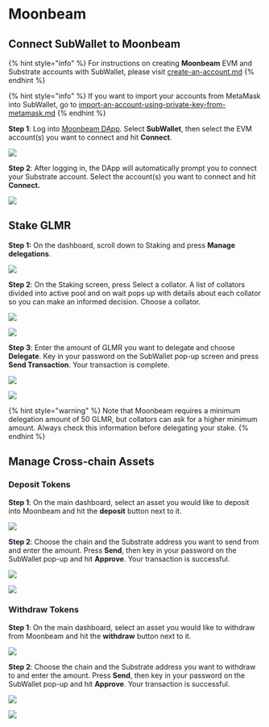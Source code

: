 # Moonbeam

## Connect SubWallet to Moonbeam&#x20;

{% hint style="info" %}
For instructions on creating **Moonbeam** EVM and Substrate accounts with SubWallet, please visit [create-an-account.md](../user-guide/create-an-account.md "mention")
{% endhint %}

{% hint style="info" %}
If you want to import your accounts from MetaMask into SubWallet, go to [import-an-account-using-private-key-from-metamask.md](../user-guide/import-and-restore-an-account/import-an-account-using-private-key-from-metamask.md "mention")
{% endhint %}

**Step 1**: Log into [Moonbeam DApp](https://apps.moonbeam.network/moonbeam). Select **SubWallet**, then select the EVM account(s) you want to connect and hit **Connect**.

![](<../.gitbook/assets/Screen Shot 2022-07-05 at 10.10.24.png>)

**Step 2**: After logging in, the DApp will automatically prompt you to connect your Substrate account. Select the account(s) you want to connect and hit **Connect.**&#x20;

![](<../.gitbook/assets/Screen Shot 2022-07-05 at 10.14.09.png>)

## **Stake GLMR**

**Step 1:** On the  dashboard, scroll down to Staking and press **Manage delegations**.

![](<../.gitbook/assets/Screen Shot 2022-07-05 at 10.43.32.png>)

**Step 2**: On the Staking screen, press Select a collator. A list of collators divided into active pool and on wait pops up with details about each collator so you can make an informed decision. Choose a collator.

![](<../.gitbook/assets/Screen Shot 2022-07-05 at 11.20.58.png>)

![](<../.gitbook/assets/Screen Shot 2022-07-05 at 10.58.41.png>)

**Step 3**: Enter the amount of GLMR you want to delegate and choose **Delegate**. Key in your password on the SubWallet pop-up screen and press **Send Transaction**. Your transaction is complete.

![](<../.gitbook/assets/Screen Shot 2022-07-05 at 11.26.25.png>)

![](<../.gitbook/assets/Screen Shot 2022-07-05 at 11.29.11.png>)

{% hint style="warning" %}
Note that Moonbeam requires a minimum delegation amount of 50 GLMR, but collators can ask for a higher minimum amount. Always check this information before delegating your stake.
{% endhint %}

## Manage Cross-chain Assets

### Deposit Tokens

**Step 1**: On the main dashboard, select an asset you would like to deposit into Moonbeam and hit the **deposit** button next to it.

![](<../.gitbook/assets/Screen Shot 2022-07-05 at 12.19.17.png>)

**Step 2**: Choose the chain and the Substrate address you want to send from and enter the amount. Press **Send**, then key in your password on the SubWallet pop-up and hit **Approve**. Your transaction is successful.

![](<../.gitbook/assets/Screen Shot 2022-07-05 at 12.26.09.png>)

![](<../.gitbook/assets/Screen Shot 2022-07-05 at 12.27.05.png>)

### Withdraw Tokens

**Step 1**: On the main dashboard, select an asset you would like to withdraw from Moonbeam and hit the **withdraw** button next to it.

![](<../.gitbook/assets/Screen Shot 2022-07-05 at 12.37.16.png>)

**Step 2**: Choose the chain and the Substrate address you want to withdraw to and enter the amount. Press **Send**, then key in your password on the SubWallet pop-up and hit **Approve**. Your transaction is successful.

![](<../.gitbook/assets/Screen Shot 2022-07-05 at 12.45.15.png>)

![](<../.gitbook/assets/Screen Shot 2022-07-05 at 12.44.18.png>)
